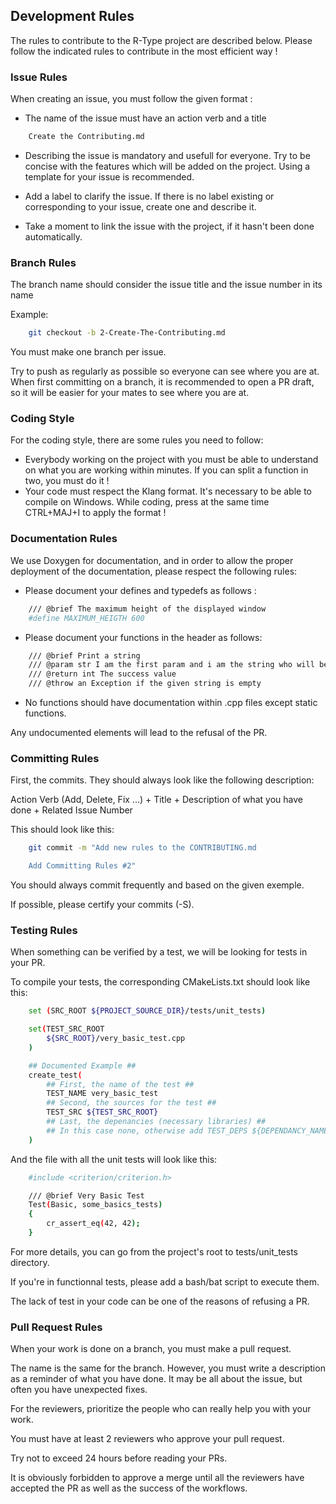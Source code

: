 ## Development Rules

The rules to contribute to the R-Type project are described below.
Please follow the indicated rules to contribute in the most efficient way !


### Issue Rules

When creating an issue, you must follow the given format :

* The name of the issue must have an action verb and a title

```bash
    Create the Contributing.md
```

* Describing the issue is mandatory and usefull for everyone. Try to be concise with the features which will be added on the project. Using a template for your issue is recommended.

* Add a label to clarify the issue. If there is no label existing or corresponding to your issue, create one and describe it.

* Take a moment to link the issue with the project, if it hasn't been done automatically.


### Branch Rules

The branch name should consider the issue title and the issue number in its name

Example:

```bash
    git checkout -b 2-Create-The-Contributing.md
```

You must make one branch per issue.

Try to push as regularly as possible so everyone can see where you are at.
When first committing on a branch, it is recommended to open a PR draft, so it will be easier for your mates to see where you are at.


### Coding Style

For the coding style, there are some rules you need to follow:
 - Everybody working on the project with you must be able to understand on what you are working within minutes. If you can split a function in two, you must do it !
 - Your code must respect the Klang format. It's necessary to be able to compile on Windows. While coding, press at the same time CTRL+MAJ+I to apply the format !


### Documentation Rules

We use Doxygen for documentation, and in order to allow the proper deployment of the documentation, please respect the following rules:


* Please document your defines and typedefs as follows :

```bash
    /// @brief The maximum height of the displayed window
    #define MAXIMUM_HEIGTH 600
```

* Please document your functions in the header as follows:

```bash
    /// @brief Print a string
    /// @param str I am the first param and i am the string who will be printed
    /// @return int The success value
    /// @throw an Exception if the given string is empty
```

* No functions should have documentation within .cpp files except static functions.

Any undocumented elements will lead to the refusal of the PR.


### Committing Rules

First, the commits. They should always look like the following description:

Action Verb (Add, Delete, Fix ...) + Title + Description of what you have done + Related Issue Number

This should look like this:

```bash
    git commit -m "Add new rules to the CONTRIBUTING.md

    Add Committing Rules #2"
```

You should always commit frequently and based on the given exemple.

If possible, please certify your commits (-S).


### Testing Rules

When something can be verified by a test, we will be looking for tests in your PR.

To compile your tests, the corresponding CMakeLists.txt should look like this:
```bash
    set (SRC_ROOT ${PROJECT_SOURCE_DIR}/tests/unit_tests)

    set(TEST_SRC_ROOT
        ${SRC_ROOT}/very_basic_test.cpp
    )

    ## Documented Example ##
    create_test(
        ## First, the name of the test ##
        TEST_NAME very_basic_test
        ## Second, the sources for the test ##
        TEST_SRC ${TEST_SRC_ROOT}
        ## Last, the depenancies (necessary libraries) ##
        ## In this case none, otherwise add TEST_DEPS ${DEPENDANCY_NAME}
    )
```

And the file with all the unit tests will look like this:
```bash
    #include <criterion/criterion.h>

    /// @brief Very Basic Test
    Test(Basic, some_basics_tests)
    {
        cr_assert_eq(42, 42);
    }
```

For more details, you can go from the project's root to tests/unit_tests directory.

If you're in functionnal tests, please add a bash/bat script to execute them.

The lack of test in your code can be one of the reasons of refusing a PR.


### Pull Request Rules

When your work is done on a branch, you must make a pull request.

The name is the same for the branch.
However, you must write a description as a reminder of what you have done.
It may be all about the issue, but often you have unexpected fixes.

For the reviewers, prioritize the people who can really help you with your work.

You must have at least 2 reviewers who approve your pull request.

Try not to exceed 24 hours before reading your PRs.

It is obviously forbidden to approve a merge until all the reviewers have accepted the PR as well as the success of the workflows.